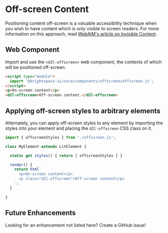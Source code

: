 # Off-screen Content

Positioning content off-screen is a valuable accessibility technique when you wish to have content which is only visible to screen readers. For more information on this approach, read [WebAIM's article on Invisible Content](http://webaim.org/techniques/css/invisiblecontent/).

## Web Component

Import and use the `<d2l-offscreen>` web component, the contents of which will be positioned off-screen.

```html
<script type="module">
  import '@brightspace-ui/core/components/offscreen/offscreen.js';
</script>
<p>On-screen content</p>
<d2l-offscreen>Off-screen content.</d2l-offscreen>
```

## Applying off-screen styles to arbitrary elements

Alternately, you can apply off-screen styles to any element by importing the styles into your element and placing the `d2l-offscreen` CSS class on it.

```javascript
import { offscreenStyles } from './offscreen.js';

class MyElement extends LitElement {

  static get styles() { return [ offscreenStyles ] }

  render() {
    return html`
      <p>On-screen content</p>
      <p class="d2l-offscreen">Off-screen content</p>
    `;
  }

}
```

## Future Enhancements

Looking for an enhancement not listed here? Create a GitHub issue!